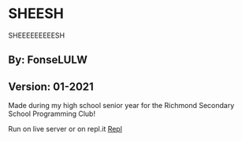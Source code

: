 # SHEESH
SHEEEEEEEEESH

## By: FonseLULW
## Version: 01-2021

Made during my high school senior year for the Richmond Secondary School Programming Club!

Run on live server or on repl.it [Repl](https://replit.com/@FonseLULW/SHEEEEESH#index.html)
